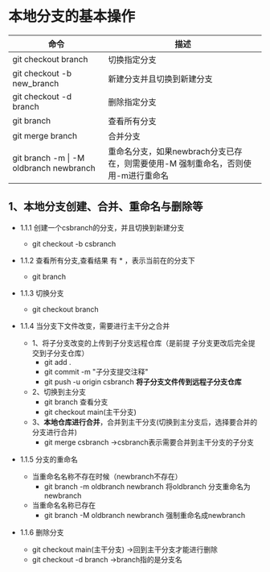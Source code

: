 # 本地分支的基本操作

| 命令                                     | 描述                                                         |
| ---------------------------------------- | ------------------------------------------------------------ |
| git checkout branch                      | 切换指定分支                                                 |
| git checkout -b new_branch               | 新建分支并且切换到新建分支                                   |
| git checkout -d branch                   | 删除指定分支                                                 |
| git branch                               | 查看所有分支                                                 |
| git merge branch                         | 合并分支                                                     |
| git branch -m \| -M oldbranch  newbranch | 重命名分支，如果newbrach分支已存在，则需要使用-M  强制重命名，否则使用-m进行重命名 |

## 1、本地分支创建、合并、重命名与删除等

+ 1.1.1 创建一个csbranch的分支，并且切换到新建分支
  
  + git checkout -b csbranch    
  
+ 1.1.2 查看所有分支,查看结果 有 * ，表示当前在的分支下
  + git branch

+ 1.1.3 切换分支
  + git checkout branch

+ 1.1.4 当分支下文件改变，需要进行主干分之合并

  + 1、将子分支改变的上传到子分支远程仓库（是前提 子分支更改后完全提交到子分支仓库）
    + git add .
    + git commit -m "子分支提交注释"
    + git push -u origin csbranch  **将子分支文件传到远程子分支仓库**
  + 2、切换到主分支
    + git branch 查看分支
    + git checkout main(主干分支)
  + 3、**本地仓库进行合并**，合并到主干分支(切换到主分支后，选择要合并的分支进行合并)
    + git merge csbranch     ->csbranch表示需要合并到主干分支的子分支

+ 1.1.5 分支的重命名
  + 当重命名名称不存在时候（newbranch不存在）
    + git branch -m  oldbranch  newbranch      将oldbranch 分支重命名为newbranch
  + 当重命名名称已存在
    + git branch -M oldbranch newbranch  强制重命名成newbranch

+ 1.1.6 删除分支
  + git checkout main(主干分支)  ->回到主干分支才能进行删除
  + git checkout -d branch     ->branch指的是分支名